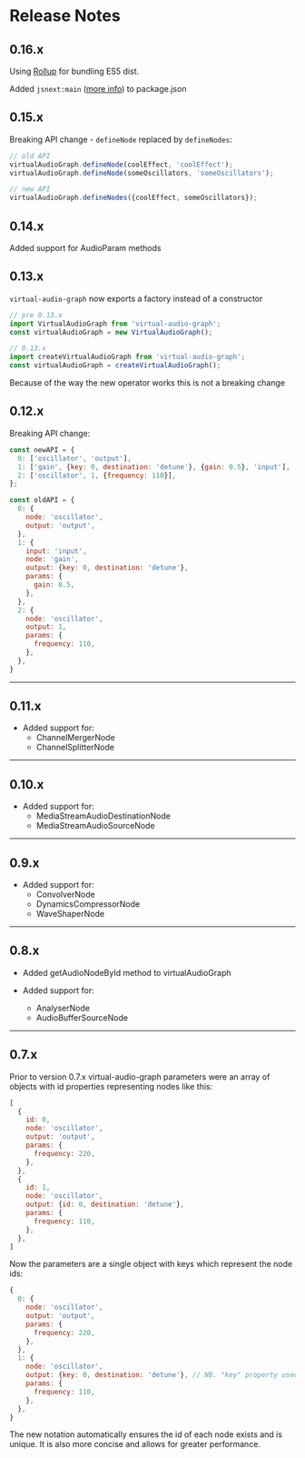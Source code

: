 # Release Notes

## 0.16.x

Using [Rollup](https://github.com/rollup/rollup) for bundling ES5 dist.

Added `jsnext:main` ([more info](https://github.com/rollup/rollup/wiki/jsnext:main)) to package.json

## 0.15.x

Breaking API change - `defineNode` replaced by `defineNodes`:

```javascript
// old API
virtualAudioGraph.defineNode(coolEffect, 'coolEffect');
virtualAudioGraph.defineNode(someOscillators, 'someOscillators');
```

```javascript
// new API
virtualAudioGraph.defineNodes({coolEffect, someOscillators});
```

## 0.14.x

Added support for AudioParam methods

## 0.13.x

`virtual-audio-graph` now exports a factory instead of a constructor


```javascript
// pre 0.13.x
import VirtualAudioGraph from 'virtual-audio-graph';
const virtualAudioGraph = new VirtualAudioGraph();
```


```javascript
// 0.13.x
import createVirtualAudioGraph from 'virtual-audio-graph';
const virtualAudioGraph = createVirtualAudioGraph();
```

Because of the way the new operator works this is not a breaking change

## 0.12.x

Breaking API change:

```javascript
const newAPI = {
  0: ['oscillator', 'output'],
  1: ['gain', {key: 0, destination: 'detune'}, {gain: 0.5}, 'input'],
  2: ['oscillator', 1, {frequency: 110}],
};
```

```javascript
const oldAPI = {
  0: {
    node: 'oscillator',
    output: 'output',
  },
  1: {
    input: 'input',
    node: 'gain',
    output: {key: 0, destination: 'detune'},
    params: {
      gain: 0.5,
    },
  },
  2: {
    node: 'oscillator',
    output: 1,
    params: {
      frequency: 110,
    },
  },
}
```

___

## 0.11.x

- Added support for:
  - ChannelMergerNode
  - ChannelSplitterNode

___

## 0.10.x

- Added support for:
  - MediaStreamAudioDestinationNode
  - MediaStreamAudioSourceNode

___

## 0.9.x

- Added support for:
  - ConvolverNode
  - DynamicsCompressorNode
  - WaveShaperNode

___

## 0.8.x

- Added getAudioNodeById method to virtualAudioGraph

- Added support for:
  - AnalyserNode
  - AudioBufferSourceNode

___

## 0.7.x

Prior to version 0.7.x virtual-audio-graph parameters were an array of objects with id properties representing nodes like this:

```javascript
[
  {
    id: 0,
    node: 'oscillator',
    output: 'output',
    params: {
      frequency: 220,
    },
  },
  {
    id: 1,
    node: 'oscillator',
    output: {id: 0, destination: 'detune'},
    params: {
      frequency: 110,
    },
  },
]
```

Now the parameters are a single object with keys which represent the node ids:

```javascript
{
  0: {
    node: 'oscillator',
    output: 'output',
    params: {
      frequency: 220,
    },
  },
  1: {
    node: 'oscillator',
    output: {key: 0, destination: 'detune'}, // NB. "key" property used to be "id"
    params: {
      frequency: 110,
    },
  },
}
```

The new notation automatically ensures the id of each node exists and is unique. It is also more concise and allows for greater performance.
